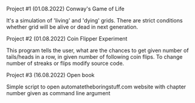 Project #1 (01.08.2022)
Conway's Game of Life

It's a simulation of 'living' and 'dying' grids. There are strict conditions whether grid will be alive or dead in next generation.

Project #2 (01.08.2022)
Coin Flipper Experiment

This program tells the user, what are the chances to get given number of tails/heads in a row, in given number of following coin flips.
To change number of streaks or flips modify source code.

Project #3 (16.08.2022)
Open book

Simple script to open automatetheboringstuff.com website with chapter number given as command line argument